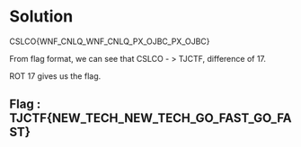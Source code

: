 # Solution

CSLCO{WNF_CNLQ_WNF_CNLQ_PX_OJBC_PX_OJBC}

From flag format, we can see that
CSLCO - > TJCTF, difference of 17.

ROT 17 gives us the flag.

## Flag : TJCTF{NEW_TECH_NEW_TECH_GO_FAST_GO_FAST}